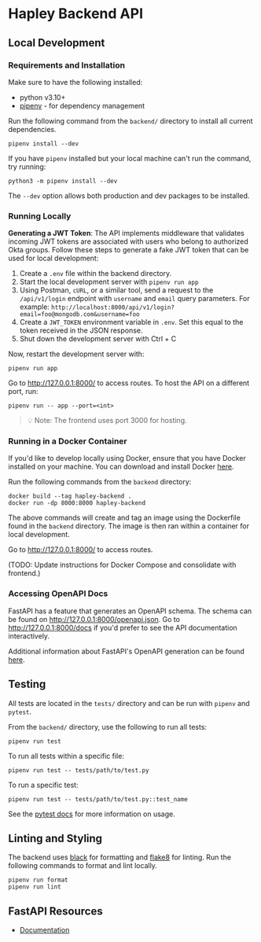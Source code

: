 # Hapley Backend API

## Local Development

### Requirements and Installation

Make sure to have the following installed:

- python v3.10+
- [pipenv](https://pipenv.pypa.io/en/stable/#install-pipenv-today) - for 
dependency management

Run the following command from the `backend/` directory to install all current 
dependencies.

```
pipenv install --dev
```

If you have `pipenv` installed but your local machine can't run the command, try 
running:

```
python3 -m pipenv install --dev
```

The `--dev` option allows both production and dev packages to be installed.

### Running Locally

**Generating a JWT Token**:
The API implements middleware that validates incoming JWT tokens are associated with users who belong to authorized Okta groups. Follow these steps to generate a fake JWT token that can be used for local development:

1. Create a `.env` file within the backend directory.
2. Start the local development server with `pipenv run app`
3. Using Postman, `cURL`, or a similar tool, send a request to the `/api/v1/login` endpoint with `username` and `email` query parameters. For example: `http://localhost:8000/api/v1/login?email=foo@mongodb.com&username=foo`
4. Create a `JWT_TOKEN` environment variable in `.env`. Set this equal to the token received in the JSON response.
5. Shut down the development server with Ctrl + C


Now, restart the development server with:
```
pipenv run app
```

Go to http://127.0.0.1:8000/ to access routes. To host the API on a different 
port, run:

```
pipenv run -- app --port=<int>
```

> :bulb: Note: The frontend uses port 3000 for hosting.

### Running in a Docker Container

If you'd like to develop locally using Docker, ensure that you have Docker 
installed on your machine. You can download and install Docker 
[here](https://docs.docker.com/get-docker/).

Run the following commands from the `backend` directory:

```
docker build --tag hapley-backend .
docker run -dp 8000:8000 hapley-backend
```

The above commands will create and tag an image using the Dockerfile found in 
the `backend` directory. The image is then ran within a container for local development.

Go to http://127.0.0.1:8000/ to access routes.

(TODO: Update instructions for Docker Compose and consolidate with frontend.)

### Accessing OpenAPI Docs

FastAPI has a feature that generates an OpenAPI schema. The schema can be found 
on http://127.0.0.1:8000/openapi.json. Go to http://127.0.0.1:8000/docs if you'd 
prefer to see the API documentation interactively.

Additional information about FastAPI's OpenAPI generation can be found 
[here](https://fastapi.tiangolo.com/tutorial/first-steps/#openapi).

## Testing

All tests are located in the `tests/` directory and can be run with `pipenv` and 
`pytest`.

From the `backend/` directory, use the following to run all tests:

```
pipenv run test
```

To run all tests within a specific file:

```
pipenv run test -- tests/path/to/test.py
```

To run a specific test:

```
pipenv run test -- tests/path/to/test.py::test_name
```

See the [pytest docs](https://docs.pytest.org/en/7.1.x/how-to/usage.html) for 
more information on usage.

## Linting and Styling

The backend uses [black](https://black.readthedocs.io/en/stable/) for formatting 
and [flake8](https://flake8.pycqa.org/en/latest/) for linting. Run the following 
commands to format and lint locally.

```
pipenv run format
pipenv run lint
```

## FastAPI Resources

- [Documentation](https://fastapi.tiangolo.com/)

